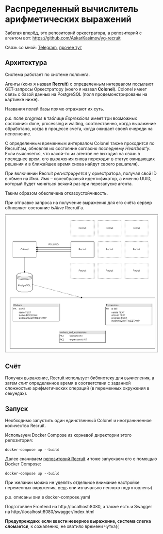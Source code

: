 # Распределенный вычислитель арифметических выражений
Забегая вперёд, это репозиторий оркестратора, а репозиторий с агентом вот: https://github.com/AskarKasimov/yg-recruit

Связь со мной: [Telegram](https://t.me/a_s_k_a_rr), [прочее тут](https://askar.su)

## Архитектура
Система работает по системе поллинга.

Агенты (коих я назвал **Recruit**) с определенным интервалом посылают GET-запросы Оркестратору (коего я назвал **Colonel**).
Colonel имеет связь с базой данных на PostgreSQL (поля продемонстрированы на картинке ниже).

Названия полей базы прямо отражают их суть.

p.s. поле *progress* в таблице *Expressions* имеет три возможных состояния: done, processing и waiting, соотвественно, когда выражение обработано, когда в процессе счета, когда ожидает своей очереди на исполнение.

С определенным временным интервалом Colonel также проходится по Recruit'ам, обновляя их состояние согласно последнему *Heartbeat'у*. Если выясняется, что какой-то из агентов не выходил на связь в последнее врем, его выражения снова переходят в статус ожидающих решения и в ближайшее время снова найдут своего решателя).

При включении Recruit *регистрируется* у оркестратора, получая свой ID в обмен на *Имя*. Имя – своеобразный идентификатор, а именно UUID, который будет меняться всякий раз при перезапуске агента.

Таким образом обеспечена отказоустойчивость. 

При отправке запроса на получение выражения для его счёта сервер обновляет состояние *isAlive* Recruit'а.

![Иллюстрация](https://github.com/AskarKasimov/yg-colonel/blob/master/scheme.drawio.png)

## Счёт

Получая выражение, Recruit использует библиотеку для вычисления, а затем *спит* определенное время в соответствии с заданной сложностью арифметических операций (в переменных окружения в секундах).

## Запуск

Необходимо запустить один единственный Colonel и неограниченное количество Recruit.

Используем Docker Compose из корневой директории этого репозитория:
```
docker-compose up --build
```
Далее скачиваем [репозиторий Recruit](https://github.com/AskarKasimov/yg-recruit) и тоже запускаем его с помощью Docker Compose:
```
docker-compose up --build
```
При желании можно не уделять отдельное внимание настройке переменных окружения, ведь они изначально неплохо подготовлены)

p.s. описаны они в docker-compose.yaml

Подготовлен Frontend на http://localhost:8080, а также есть и Swagger на http://localhost:8080/swagger/index.html

**Предупреждаю: если ввести неверное выражение, система слегка сломается**, к сожалению, не хватило времени чутка((
